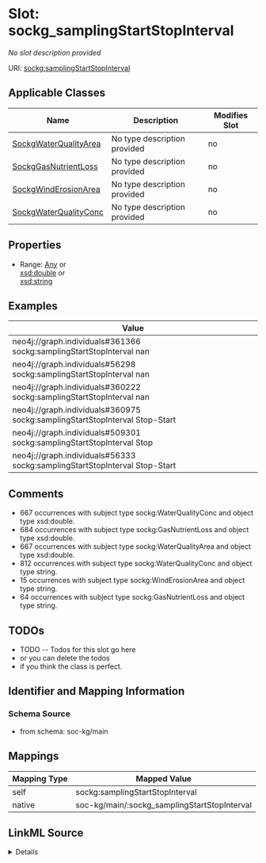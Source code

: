 

# Slot: sockg_samplingStartStopInterval


_No slot description provided_





URI: [sockg:samplingStartStopInterval](http://www.semanticweb.org/sockg/ontologies/2024/0/soil-carbon-ontology/samplingStartStopInterval)



<!-- no inheritance hierarchy -->





## Applicable Classes

| Name | Description | Modifies Slot |
| --- | --- | --- |
| [SockgWaterQualityArea](../classes/SockgWaterQualityArea.md) | No type description provided |  no  |
| [SockgGasNutrientLoss](../classes/SockgGasNutrientLoss.md) | No type description provided |  no  |
| [SockgWindErosionArea](../classes/SockgWindErosionArea.md) | No type description provided |  no  |
| [SockgWaterQualityConc](../classes/SockgWaterQualityConc.md) | No type description provided |  no  |







## Properties

* Range: [Any](../classes/Any.md)&nbsp;or&nbsp;<br />[xsd:double](http://www.w3.org/2001/XMLSchema#double)&nbsp;or&nbsp;<br />[xsd:string](http://www.w3.org/2001/XMLSchema#string)






## Examples

| Value |
| --- |
| neo4j://graph.individuals#361366 sockg:samplingStartStopInterval nan |
| neo4j://graph.individuals#56298 sockg:samplingStartStopInterval nan |
| neo4j://graph.individuals#360222 sockg:samplingStartStopInterval nan |
| neo4j://graph.individuals#360975 sockg:samplingStartStopInterval Stop-Start |
| neo4j://graph.individuals#509301 sockg:samplingStartStopInterval Stop |
| neo4j://graph.individuals#56333 sockg:samplingStartStopInterval Stop-Start |

## Comments

* 667 occurrences with subject type sockg:WaterQualityConc and object type xsd:double.
* 684 occurrences with subject type sockg:GasNutrientLoss and object type xsd:double.
* 667 occurrences with subject type sockg:WaterQualityArea and object type xsd:double.
* 812 occurrences with subject type sockg:WaterQualityConc and object type string.
* 15 occurrences with subject type sockg:WindErosionArea and object type string.
* 64 occurrences with subject type sockg:GasNutrientLoss and object type string.

## TODOs

* TODO -- Todos for this slot go here
* or you can delete the todos
* if you think the class is perfect.

## Identifier and Mapping Information







### Schema Source


* from schema: soc-kg/main




## Mappings

| Mapping Type | Mapped Value |
| ---  | ---  |
| self | sockg:samplingStartStopInterval |
| native | soc-kg/main/:sockg_samplingStartStopInterval |




## LinkML Source

<details>
```yaml
name: sockg_samplingStartStopInterval
description: No slot description provided
todos:
- TODO -- Todos for this slot go here
- or you can delete the todos
- if you think the class is perfect.
comments:
- 667 occurrences with subject type sockg:WaterQualityConc and object type xsd:double.
- 684 occurrences with subject type sockg:GasNutrientLoss and object type xsd:double.
- 667 occurrences with subject type sockg:WaterQualityArea and object type xsd:double.
- 812 occurrences with subject type sockg:WaterQualityConc and object type string.
- 15 occurrences with subject type sockg:WindErosionArea and object type string.
- 64 occurrences with subject type sockg:GasNutrientLoss and object type string.
examples:
- value: neo4j://graph.individuals#361366 sockg:samplingStartStopInterval nan
- value: neo4j://graph.individuals#56298 sockg:samplingStartStopInterval nan
- value: neo4j://graph.individuals#360222 sockg:samplingStartStopInterval nan
- value: neo4j://graph.individuals#360975 sockg:samplingStartStopInterval Stop-Start
- value: neo4j://graph.individuals#509301 sockg:samplingStartStopInterval Stop
- value: neo4j://graph.individuals#56333 sockg:samplingStartStopInterval Stop-Start
from_schema: soc-kg/main
rank: 1000
slot_uri: sockg:samplingStartStopInterval
alias: sockg_samplingStartStopInterval
domain_of:
- sockg_GasNutrientLoss
- sockg_WaterQualityArea
- sockg_WaterQualityConc
- sockg_WindErosionArea
range: Any
any_of:
- range: double
- range: string

```
</details>
